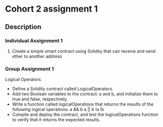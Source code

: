 # Cohort 2 assignment 1

## Description 

### Individual Assignment 1

1. Create a simple smart contract using Solidity that can receive and send ether to another address

### Group Assignment 1

 Logical Operators
- Define a Solidity contract called LogicalOperators.
- Add two Boolean variables to the contract: a and b, and initialize them to true and false, respectively.
- Write a function called logicalOperations that returns the results of the following logical operations:
a && b
a || b
!a
!b
- Compile and deploy the contract, and test the logicalOperations function to verify that it returns the expected results.

